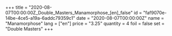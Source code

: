 +++
title = "2020-08-07T00:00:00Z_Double_Masters_Manamorphose_[en]_false"
id = "faf9070e-14be-4ce5-a19a-6addc79359c1"
date = "2020-08-07T00:00:00Z"
name = "Manamorphose"
lang = ["en"]
price = "3.25"
quantity = 4
foil = false
set = "Double Masters"
+++
